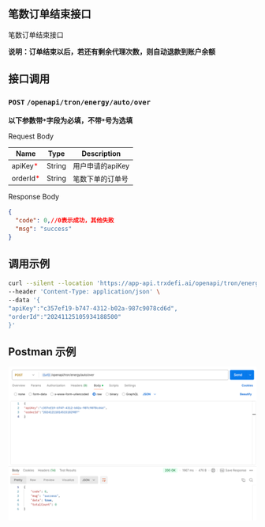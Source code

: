 ## 笔数订单结束接口
笔数订单结束接口

**说明：订单结束以后，若还有剩余代理次数，则自动退款到账户余额**

## 接口调用
### `POST` `/openapi/tron/energy/auto/over`
**以下参数带`*`字段为必填，不带`*`号为选填**

Request Body

| Name                                   | Type   | Description |
|----------------------------------------|--------|-------------|
| apiKey<span style="color:red">*</span> | String | 用户申请的apiKey |
| orderId<span style="color:red">*</span> | String | 笔数下单的订单号    |





Response Body
```JSON
{
  "code": 0,//0表示成功，其他失败
  "msg": "success"
}

```

## 调用示例
```bash
curl --silent --location 'https://app-api.trxdefi.ai/openapi/tron/energy/auto/over' \
--header 'Content-Type: application/json' \
--data '{
"apiKey":"c357ef19-b747-4312-b02a-987c9078cd6d",
"orderId":"20241125105934188500"
}'


```

## Postman 示例

![over.png](img/auto_over.png)
